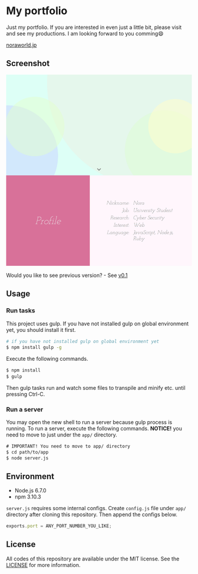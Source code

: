 # My portfolio
Just my portfolio. If you are interested in even just a little bit, please visit and see my productions. I am looking forward to you comming:smile:

[noraworld.jp](https://noraworld.jp)

## Screenshot
![screenshot](https://github.com/noraworld/noraworld.jp/blob/master/screenshot.png)

Would you like to see previous version? - See [v0.1](https://github.com/noraworld/noraworld.jp/releases/tag/v0.1)

## Usage
### Run tasks
This project uses gulp. If you have not installed gulp on global environment yet, you should install it first.

```bash
# if you have not installed gulp on global environment yet
$ npm install gulp -g
```

Execute the following commands.

```bash
$ npm install
$ gulp
```

Then gulp tasks run and watch some files to transpile and minify etc. until pressing Ctrl-C.

### Run a server
You may open the new shell to run a server because gulp process is running. To run a server, execute the following commands. **NOTICE!** you need to move to just under the `app/` directory.

```
# IMPORTANT! You need to move to app/ directory
$ cd path/to/app
$ node server.js
```

## Environment

* Node.js 6.7.0
* npm 3.10.3

`server.js` requires some internal configs. Create `config.js` file under `app/` directory after cloning this repository. Then append the configs below.

```js
exports.port = ANY_PORT_NUMBER_YOU_LIKE;
```
## License
All codes of this repository are available under the MIT license. See the [LICENSE](https://github.com/noraworld/noraworld.jp/blob/master/LICENSE) for more information.

